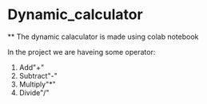 # Dynamic_calculator
** The dynamic calaculator is made using colab notebook

 
 In the project we are haveing some operator:
 1. Add"+"
 2. Subtract"-"
 3. Multiply"*"
 4. Divide"/"




